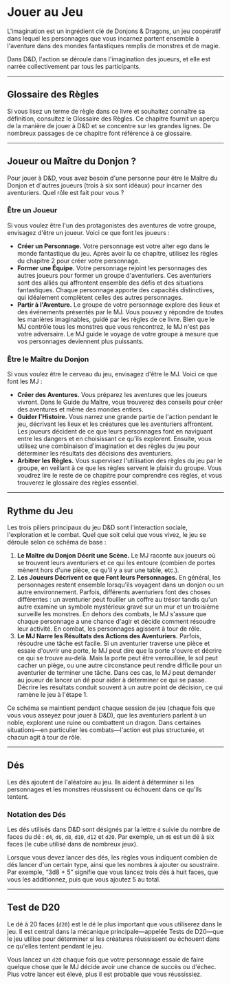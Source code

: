 # Jouer au Jeu

L'imagination est un ingrédient clé de Donjons & Dragons, un jeu coopératif dans lequel les personnages que vous incarnez partent ensemble à l'aventure dans des mondes fantastiques remplis de monstres et de magie.

Dans D&D, l'action se déroule dans l'imagination des joueurs, et elle est narrée collectivement par tous les participants.

---

## Glossaire des Règles

Si vous lisez un terme de règle dans ce livre et souhaitez connaître sa définition, consultez le Glossaire des Règles. Ce chapitre fournit un aperçu de la manière de jouer à D&D et se concentre sur les grandes lignes. De nombreux passages de ce chapitre font référence à ce glossaire.

---

## Joueur ou Maître du Donjon ?

Pour jouer à D&D, vous avez besoin d'une personne pour être le Maître du Donjon et d'autres joueurs (trois à six sont idéaux) pour incarner des aventuriers. Quel rôle est fait pour vous ?

### Être un Joueur

Si vous voulez être l'un des protagonistes des aventures de votre groupe, envisagez d'être un joueur. Voici ce que font les joueurs :

- **Créer un Personnage.** Votre personnage est votre alter ego dans le monde fantastique du jeu. Après avoir lu ce chapitre, utilisez les règles du chapitre 2 pour créer votre personnage.
- **Former une Équipe.** Votre personnage rejoint les personnages des autres joueurs pour former un groupe d'aventuriers. Ces aventuriers sont des alliés qui affrontent ensemble des défis et des situations fantastiques. Chaque personnage apporte des capacités distinctives, qui idéalement complètent celles des autres personnages.
- **Partir à l'Aventure.** Le groupe de votre personnage explore des lieux et des événements présentés par le MJ. Vous pouvez y répondre de toutes les manières imaginables, guidé par les règles de ce livre. Bien que le MJ contrôle tous les monstres que vous rencontrez, le MJ n'est pas votre adversaire. Le MJ guide le voyage de votre groupe à mesure que vos personnages deviennent plus puissants.

### Être le Maître du Donjon

Si vous voulez être le cerveau du jeu, envisagez d'être le MJ. Voici ce que font les MJ :

- **Créer des Aventures.** Vous préparez les aventures que les joueurs vivront. Dans le Guide du Maître, vous trouverez des conseils pour créer des aventures et même des mondes entiers.
- **Guider l'Histoire.** Vous narrez une grande partie de l'action pendant le jeu, décrivant les lieux et les créatures que les aventuriers affrontent. Les joueurs décident de ce que leurs personnages font en naviguant entre les dangers et en choisissant ce qu'ils explorent. Ensuite, vous utilisez une combinaison d'imagination et des règles du jeu pour déterminer les résultats des décisions des aventuriers.
- **Arbitrer les Règles.** Vous supervisez l'utilisation des règles du jeu par le groupe, en veillant à ce que les règles servent le plaisir du groupe. Vous voudrez lire le reste de ce chapitre pour comprendre ces règles, et vous trouverez le glossaire des règles essentiel.

---

## Rythme du Jeu

Les trois piliers principaux du jeu D&D sont l'interaction sociale, l'exploration et le combat. Quel que soit celui que vous vivez, le jeu se déroule selon ce schéma de base :

1. **Le Maître du Donjon Décrit une Scène.** Le MJ raconte aux joueurs où se trouvent leurs aventuriers et ce qui les entoure (combien de portes mènent hors d'une pièce, ce qu'il y a sur une table, etc.).
2. **Les Joueurs Décrivent ce que Font leurs Personnages.** En général, les personnages restent ensemble lorsqu'ils voyagent dans un donjon ou un autre environnement. Parfois, différents aventuriers font des choses différentes : un aventurier peut fouiller un coffre au trésor tandis qu'un autre examine un symbole mystérieux gravé sur un mur et un troisième surveille les monstres. En dehors des combats, le MJ s'assure que chaque personnage a une chance d'agir et décide comment résoudre leur activité. En combat, les personnages agissent à tour de rôle.
3. **Le MJ Narre les Résultats des Actions des Aventuriers.** Parfois, résoudre une tâche est facile. Si un aventurier traverse une pièce et essaie d'ouvrir une porte, le MJ peut dire que la porte s'ouvre et décrire ce qui se trouve au-delà. Mais la porte peut être verrouillée, le sol peut cacher un piège, ou une autre circonstance peut rendre difficile pour un aventurier de terminer une tâche. Dans ces cas, le MJ peut demander au joueur de lancer un dé pour aider à déterminer ce qui se passe. Décrire les résultats conduit souvent à un autre point de décision, ce qui ramène le jeu à l'étape 1.

Ce schéma se maintient pendant chaque session de jeu (chaque fois que vous vous asseyez pour jouer à D&D), que les aventuriers parlent à un noble, explorent une ruine ou combattent un dragon. Dans certaines situations—en particulier les combats—l'action est plus structurée, et chacun agit à tour de rôle.

---

## Dés

Les dés ajoutent de l'aléatoire au jeu. Ils aident à déterminer si les personnages et les monstres réussissent ou échouent dans ce qu'ils tentent.

### Notation des Dés

Les dés utilisés dans D&D sont désignés par la lettre `d` suivie du nombre de faces du dé : `d4`, `d6`, `d8`, `d10`, `d12` et `d20`. Par exemple, un `d6` est un dé à six faces (le cube utilisé dans de nombreux jeux).

Lorsque vous devez lancer des dés, les règles vous indiquent combien de dés lancer d'un certain type, ainsi que les nombres à ajouter ou soustraire. Par exemple, “3d8 + 5” signifie que vous lancez trois dés à huit faces, que vous les additionnez, puis que vous ajoutez 5 au total.

---

## Test de D20

Le dé à 20 faces (`d20`) est le dé le plus important que vous utiliserez dans le jeu. Il est central dans la mécanique principale—appelée Tests de D20—que le jeu utilise pour déterminer si les créatures réussissent ou échouent dans ce qu'elles tentent pendant le jeu.

Vous lancez un `d20` chaque fois que votre personnage essaie de faire quelque chose que le MJ décide avoir une chance de succès ou d'échec. Plus votre lancer est élevé, plus il est probable que vous réussissiez.